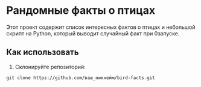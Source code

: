 # Рандомные факты о птицах

Этот проект содержит список интересных фактов о птицах и небольшой скрипт на Python, который выводит случайный факт при 0запуске.

## Как использовать

1. Склонируйте репозиторий:
```bas
git clone https://github.com/ваш_никнейм/bird-facts.git
